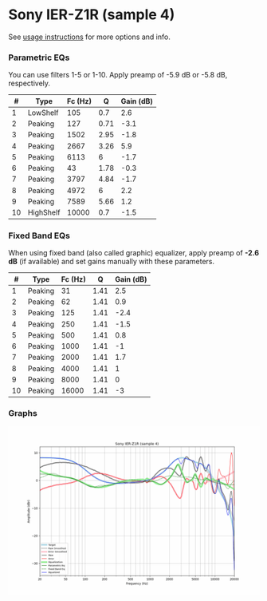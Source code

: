 # Sony IER-Z1R (sample 4)
See [usage instructions](https://github.com/jaakkopasanen/AutoEq#usage) for more options and info.

### Parametric EQs
You can use filters 1-5 or 1-10. Apply preamp of -5.9 dB or -5.8 dB, respectively.

|   # | Type      |   Fc (Hz) |    Q |   Gain (dB) |
|-----|-----------|-----------|------|-------------|
|   1 | LowShelf  |       105 | 0.7  |         2.6 |
|   2 | Peaking   |       127 | 0.71 |        -3.1 |
|   3 | Peaking   |      1502 | 2.95 |        -1.8 |
|   4 | Peaking   |      2667 | 3.26 |         5.9 |
|   5 | Peaking   |      6113 | 6    |        -1.7 |
|   6 | Peaking   |        43 | 1.78 |        -0.3 |
|   7 | Peaking   |      3797 | 4.84 |        -1.7 |
|   8 | Peaking   |      4972 | 6    |         2.2 |
|   9 | Peaking   |      7589 | 5.66 |         1.2 |
|  10 | HighShelf |     10000 | 0.7  |        -1.5 |

### Fixed Band EQs
When using fixed band (also called graphic) equalizer, apply preamp of **-2.6 dB** (if available) and set gains manually with these parameters.

|   # | Type    |   Fc (Hz) |    Q |   Gain (dB) |
|-----|---------|-----------|------|-------------|
|   1 | Peaking |        31 | 1.41 |         2.5 |
|   2 | Peaking |        62 | 1.41 |         0.9 |
|   3 | Peaking |       125 | 1.41 |        -2.4 |
|   4 | Peaking |       250 | 1.41 |        -1.5 |
|   5 | Peaking |       500 | 1.41 |         0.8 |
|   6 | Peaking |      1000 | 1.41 |        -1   |
|   7 | Peaking |      2000 | 1.41 |         1.7 |
|   8 | Peaking |      4000 | 1.41 |         1   |
|   9 | Peaking |      8000 | 1.41 |         0   |
|  10 | Peaking |     16000 | 1.41 |        -3   |

### Graphs
![](./Sony%20IER-Z1R%20(sample%204).png)
